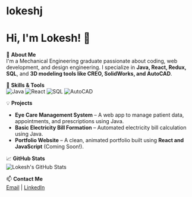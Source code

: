 # lokeshj
# Hi, I'm Lokesh! 👋

🚀 **About Me**  
I'm a Mechanical Engineering graduate passionate about coding, web development, and design engineering. I specialize in **Java, React, Redux, SQL**, and **3D modeling tools like CREO, SolidWorks, and AutoCAD**.  

🌟 **Skills & Tools**  
![Java](https://img.shields.io/badge/Java-ED8B00?style=for-the-badge&logo=java&logoColor=white) 
![React](https://img.shields.io/badge/React-61DAFB?style=for-the-badge&logo=react&logoColor=black) 
![SQL](https://img.shields.io/badge/SQL-336791?style=for-the-badge&logo=postgresql&logoColor=white) 
![AutoCAD](https://img.shields.io/badge/AutoCAD-BC0202?style=for-the-badge&logo=autodesk&logoColor=white)  

💡 **Projects**  
- **Eye Care Management System** – A web app to manage patient data, appointments, and prescriptions using Java.  
- **Basic Electricity Bill Formation** – Automated electricity bill calculation using Java.  
- **Portfolio Website** – A clean, animated portfolio built using **React and JavaScript** (Coming Soon!).  

📈 **GitHub Stats**  
![Lokesh's GitHub Stats](https://github-readme-stats.vercel.app/api?username=lokeshj8&show_icons=true&theme=radical)  

📫 **Contact Me**  
[Email](mailto:jlokesh2002@gmail.com) | [LinkedIn](https://www.linkedin.com/in/jejappagarilokesh/)
